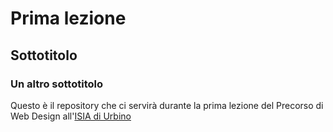 # Prima lezione
## Sottotitolo
### Un altro sottotitolo

Questo è il repository che ci servirà durante la prima lezione del Precorso di Web Design all'[ISIA di Urbino](https://isiaurbino.net)
